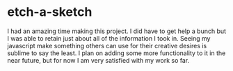 # etch-a-sketch
I had an amazing time making this project. I did have to get help a bunch but I was able to retain just about all of the information I took in. Seeing my javascript make something others can use for their creative desires is sublime to say the least. I plan on adding some more functionality to it in the near future, but for now I am very satisfied with my work so far. 
